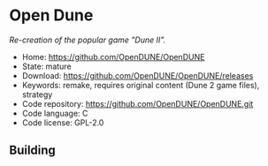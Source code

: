# Open Dune

_Re-creation of the popular game "Dune II"._

- Home: https://github.com/OpenDUNE/OpenDUNE
- State: mature
- Download: https://github.com/OpenDUNE/OpenDUNE/releases
- Keywords: remake, requires original content (Dune 2 game files), strategy
- Code repository: https://github.com/OpenDUNE/OpenDUNE.git
- Code language: C
- Code license: GPL-2.0

## Building

